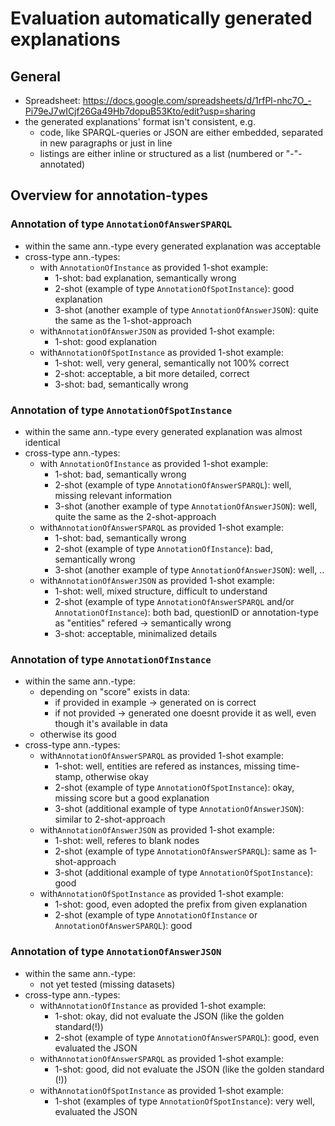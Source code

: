 # Evaluation automatically generated explanations

## General
- Spreadsheet: https://docs.google.com/spreadsheets/d/1rfPl-nhc7O_-Pi79eJ7wICjf26Ga49Hb7dopuB53Kto/edit?usp=sharing
- the generated explanations' format isn't consistent, e.g.
	- code, like SPARQL-queries or JSON are either embedded, separated in new paragraphs or just in line
	- listings are either inline or structured as a list (numbered or "-"-annotated)

## Overview for annotation-types

### Annotation of type `AnnotationOfAnswerSPARQL`
- within the same ann.-type every generated explanation was acceptable
- cross-type ann.-types:
	- with `AnnotationOfInstance` as provided 1-shot example:
		- 1-shot: bad explanation, semantically wrong 
		- 2-shot (example of type `AnnotationOfSpotInstance`): good explanation
		- 3-shot (another example of type `AnnotationOfAnswerJSON`): quite the same as the 1-shot-approach
	- with`AnnotationOfAnswerJSON` as provided 1-shot example:
		- 1-shot: good explanation
	- with`AnnotationOfSpotInstance` as provided 1-shot example:
		- 1-shot: well, very general, semantically not 100% correct
		- 2-shot: acceptable, a bit more detailed, correct
		- 3-shot: bad, semantically wrong
### Annotation of type `AnnotationOfSpotInstance`
- within the same ann.-type every generated explanation was almost identical
- cross-type ann.-types:
	- with `AnnotationOfInstance` as provided 1-shot example:
		- 1-shot: bad, semantically wrong
		- 2-shot (example of type `AnnotationOfAnswerSPARQL`): well, missing relevant information
		- 3-shot (another example of type `AnnotationOfAnswerJSON`): well, quite the same as the 2-shot-approach
	- with`AnnotationOfAnswerSPARQL` as provided 1-shot example:
		- 1-shot: bad, semantically wrong
		- 2-shot (example of type `AnnotationOfInstance`): bad, semantically wrong
		- 3-shot (another example of type `AnnotationOfAnswerJSON`): well, ..
	- with`AnnotationOfAnswerJSON` as provided 1-shot example:
		- 1-shot: well, mixed structure, difficult to understand
		- 2-shot (example of type `AnnotationOfAnswerSPARQL` and/or `AnnotationOfInstance`): both bad, questionID or annotation-type as "entities" refered -> semantically wrong
		- 3-shot: acceptable, minimalized details
### Annotation of type `AnnotationOfInstance`
- within the same ann.-type:
	- depending on "score" exists in data:
		- if provided in example -> generated on is correct
		- if not provided -> generated one doesnt provide it as well, even though it's available in data
	- otherwise its good
- cross-type ann.-types:
	- with`AnnotationOfAnswerSPARQL` as provided 1-shot example:
		- 1-shot: well, entities are refered as instances, missing time-stamp, otherwise okay
		- 2-shot (example of type `AnnotationOfSpotInstance`): okay, missing score but a good explanation
		- 3-shot (additional example of type `AnnotationOfAnswerJSON`): similar to 2-shot-approach
	- with`AnnotationOfAnswerJSON` as provided 1-shot example:
		- 1-shot: well, referes to blank nodes
		- 2-shot (example of type `AnnotationOfAnswerSPARQL`): same as 1-shot-approach
		- 3-shot (additional example of type `AnnotationOfSpotInstance`): good
	- with`AnnotationOfSpotInstance` as provided 1-shot example:
		- 1-shot: good, even adopted the prefix from given explanation
		- 2-shot (example of type `AnnotationOfInstance` or `AnnotationOfAnswerSPARQL`): good
### Annotation of type `AnnotationOfAnswerJSON`
- within the same ann.-type:
	- not yet tested (missing datasets)
- cross-type ann.-types:
	- with`AnnotationOfInstance` as provided 1-shot example:
		- 1-shot: okay, did not evaluate the JSON (like the golden standard(!))
		- 2-shot (example of type `AnnotationOfAnswerSPARQL`): good, even evaluated the JSON
	- with`AnnotationOfAnswerSPARQL` as provided 1-shot example:
		- 1-shot: good, did not evaluate the JSON (like the golden standard (!))
	- with`AnnotationOfSpotInstance` as provided 1-shot example:
		- 1-shot (examples of type `AnnotationOfSpotInstance`): very well, evaluated the JSON
